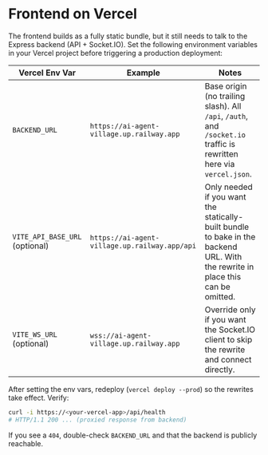 # Frontend on Vercel

The frontend builds as a fully static bundle, but it still needs to talk to the Express backend (API + Socket.IO). Set the following environment variables in your Vercel project before triggering a production deployment:

| Vercel Env Var                 | Example                                       | Notes                                                                                                                          |
| ------------------------------ | --------------------------------------------- | ------------------------------------------------------------------------------------------------------------------------------ |
| `BACKEND_URL`                  | `https://ai-agent-village.up.railway.app`     | Base origin (no trailing slash). All `/api`, `/auth`, and `/socket.io` traffic is rewritten here via `vercel.json`.            |
| `VITE_API_BASE_URL` (optional) | `https://ai-agent-village.up.railway.app/api` | Only needed if you want the statically-built bundle to bake in the backend URL. With the rewrite in place this can be omitted. |
| `VITE_WS_URL` (optional)       | `wss://ai-agent-village.up.railway.app`       | Override only if you want the Socket.IO client to skip the rewrite and connect directly.                                       |

After setting the env vars, redeploy (`vercel deploy --prod`) so the rewrites take effect. Verify:

```bash
curl -i https://<your-vercel-app>/api/health
# HTTP/1.1 200 ... (proxied response from backend)
```

If you see a `404`, double-check `BACKEND_URL` and that the backend is publicly reachable.
